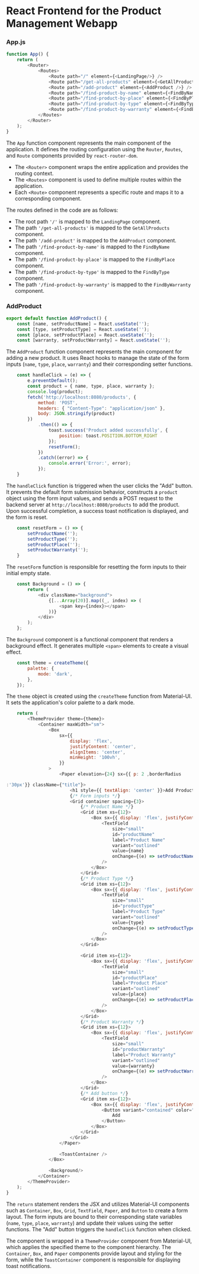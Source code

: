 # React Frontend for the Product Management Webapp


### App.js


```javascript
function App() {
    return (
        <Router>
            <Routes>
                <Route path="/" element={<LandingPage/>} />
                <Route path="/get-all-products" element={<GetAllProducts/>} />
                <Route path="/add-product" element={<AddProduct />} />
                <Route path="/find-product-by-name" element={<FindByName />} />
                <Route path="/find-product-by-place" element={<FindByPlace />} />
                <Route path="/find-product-by-type" element={<FindByType />} />
                <Route path="/find-product-by-warranty" element={<FindByWarranty/>} />
            </Routes>
        </Router>
    );
}
```

The `App` function component represents the main component of the application. It defines the routing configuration using the `Router`, `Routes`, and `Route` components provided by `react-router-dom`.

- The `<Router>` component wraps the entire application and provides the routing context.
- The `<Routes>` component is used to define multiple routes within the application.
- Each `<Route>` component represents a specific route and maps it to a corresponding component.

The routes defined in the code are as follows:

- The root path `'/'` is mapped to the `LandingPage` component.
- The path `'/get-all-products'` is mapped to the `GetAllProducts` component.
- The path `'/add-product'` is mapped to the `AddProduct` component.
- The path `'/find-product-by-name'` is mapped to the `FindByName` component.
- The path `'/find-product-by-place'` is mapped to the `FindByPlace` component.
- The path `'/find-product-by-type'` is mapped to the `FindByType` component.
- The path `'/find-product-by-warranty'` is mapped to the `FindByWarranty` component.

### AddProduct


```javascript
export default function AddProduct() {
    const [name, setProductName] = React.useState('');
    const [type, setProductType] = React.useState('');
    const [place, setProductPlace] = React.useState('');
    const [warranty, setProductWarranty] = React.useState('');
```

The `AddProduct` function component represents the main component for adding a new product. It uses React hooks to manage the state of the form inputs (`name`, `type`, `place`, `warranty`) and their corresponding setter functions.

```javascript
    const handleClick = (e) => {
        e.preventDefault();
        const product = { name, type, place, warranty };
        console.log(product);
        fetch('http://localhost:8080/products', {
            method: 'POST',
            headers: { "Content-Type": "application/json" },
            body: JSON.stringify(product)
        })
            .then(() => {
                toast.success('Product added successfully', {
                    position: toast.POSITION.BOTTOM_RIGHT
                });
                resetForm();
            })
            .catch((error) => {
                console.error('Error:', error);
            });
    }
```

The `handleClick` function is triggered when the user clicks the "Add" button. It prevents the default form submission behavior, constructs a `product` object using the form input values, and sends a POST request to the backend server at `http://localhost:8080/products` to add the product. Upon successful completion, a success toast notification is displayed, and the form is reset.

```javascript
    const resetForm = () => {
        setProductName('');
        setProductType('');
        setProductPlace('');
        setProductWarranty('');
    }
```

The `resetForm` function is responsible for resetting the form inputs to their initial empty state.

```javascript
    const Background = () => {
        return (
            <div className="background">
                {[...Array(20)].map((_, index) => (
                    <span key={index}></span>
                ))}
            </div>
        );
    };
```

The `Background` component is a functional component that renders a background effect. It generates multiple `<span>` elements to create a visual effect.

```javascript
    const theme = createTheme({
        palette: {
            mode: 'dark',
        },
    });
```

The `theme` object is created using the `createTheme` function from Material-UI. It sets the application's color palette to a dark mode.

```javascript
    return (
        <ThemeProvider theme={theme}>
            <Container maxWidth="sm">
                <Box
                    sx={{
                        display: 'flex',
                        justifyContent: 'center',
                        alignItems: 'center',
                        minHeight: '100vh',
                    }}
                >
                    <Paper elevation={24} sx={{ p: 2 ,borderRadius

:'30px'}} className={"title"}>
                        <h1 style={{ textAlign: 'center' }}>Add Product</h1>
                        {/* Form inputs */}
                        <Grid container spacing={3}>
                            {/* Product Name */}
                            <Grid item xs={12}>
                                <Box sx={{ display: 'flex', justifyContent: 'center' }}>
                                    <TextField
                                        size="small"
                                        id="productName"
                                        label="Product Name"
                                        variant="outlined"
                                        value={name}
                                        onChange={(e) => setProductName(e.target.value)}
                                    />
                                </Box>
                            </Grid>
                            {/* Product Type */}
                            <Grid item xs={12}>
                                <Box sx={{ display: 'flex', justifyContent: 'center' }}>
                                    <TextField
                                        size="small"
                                        id="productType"
                                        label="Product Type"
                                        variant="outlined"
                                        value={type}
                                        onChange={(e) => setProductType(e.target.value)}
                                    />
                                </Box>
                            </Grid>
                           
                            <Grid item xs={12}>
                                <Box sx={{ display: 'flex', justifyContent: 'center' }}>
                                    <TextField
                                        size="small"
                                        id="productPlace"
                                        label="Product Place"
                                        variant="outlined"
                                        value={place}
                                        onChange={(e) => setProductPlace(e.target.value)}
                                    />
                                </Box>
                            </Grid>
                            {/* Product Warranty */}
                            <Grid item xs={12}>
                                <Box sx={{ display: 'flex', justifyContent: 'center' }}>
                                    <TextField
                                        size="small"
                                        id="productWarranty"
                                        label="Product Warranty"
                                        variant="outlined"
                                        value={warranty}
                                        onChange={(e) => setProductWarranty(e.target.value)}
                                    />
                                </Box>
                            </Grid>
                            {/* Add button */}
                            <Grid item xs={12}>
                                <Box sx={{ display: 'flex', justifyContent: 'center' }}>
                                    <Button variant="contained" color="primary" onClick={handleClick}>
                                        Add
                                    </Button>
                                </Box>
                            </Grid>
                        </Grid>
                    </Paper>
                   
                    <ToastContainer />
                </Box>
              
                <Background/>
            </Container>
        </ThemeProvider>
    );
}
```

The `return` statement renders the JSX and utilizes Material-UI components such as `Container`, `Box`, `Grid`, `TextField`, `Paper`, and `Button` to create a form layout. The form inputs are bound to their corresponding state variables (`name`, `type`, `place`, `warranty`) and update their values using the setter functions. The "Add" button triggers the `handleClick` function when clicked.

The component is wrapped in a `ThemeProvider` component from Material-UI, which applies the specified theme to the component hierarchy. The `Container`, `Box`, and `Paper` components provide layout and styling for the form, while the `ToastContainer` component is responsible for displaying toast notifications.





